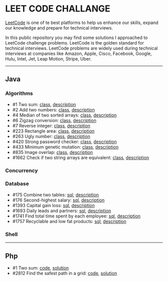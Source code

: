 # LEET CODE CHALLANGE
[LeetCode](https://leetcode.com/) is one of te best platforms to help us enhance our skills, expand our knowledge and 
prepare for technical interviews.

In this public repository you may find some solutions I approached to LeetCode challenge problems. LeetCode is the 
golden standard for technical interviews. LeetCode problems are widely used during technical interviews at companies 
like Amazon, Apple, Cisco, Facebook, Google, Hulu, Intel, Jet, Leap Motion, Stripe, Uber.

---

## Java
### Algorithms
- #1 Two sum: [class](src/main/java/allTopics/algorithms/_0001TwoSum/_0001TwoSum.java), 
  [description](src/main/java/allTopics/algorithms/_0001TwoSum/description.md)
- #2 Add two numbers: [class](src/main/java/allTopics/algorithms/_0002AddTwoNumbers/_0002AddTwoNumbers.java),
  [description](src/main/java/allTopics/algorithms/_0002AddTwoNumbers/description.md)
- #4 Median of two sorted arrays: [class](src/main/java/allTopics/algorithms/_0004MedianOfTwoSortedArrays/_0004MedianOfTwoSortedArrays.java),
  [description](src/main/java/allTopics/algorithms/_0004MedianOfTwoSortedArrays/description.md)
- #6 Zigzag conversion: [class](src/main/java/allTopics/algorithms/_0006ZigzagConversion/_0006ZigzagConversion.java),
  [description](src/main/java/allTopics/algorithms/_0006ZigzagConversion/description.md)
- #7 Reverse integer: [class](src/main/java/allTopics/algorithms/_0007ReverseInteger/_0007ReverseInteger.java),
  [description](src/main/java/allTopics/algorithms/_0007ReverseInteger/description.md)
- #223 Rectangle area: [class](src/main/java/allTopics/algorithms/_0223RectangleArea/_0223RectangleArea.java),
  [description](src/main/java/allTopics/algorithms/_0223RectangleArea/description.md)
- #263 Ugly number: [class](src/main/java/allTopics/algorithms/_0263UglyNumber/_0263UglyNumber.java),
  [description](src/main/java/allTopics/algorithms/_0263UglyNumber/description.md)
- #420 Strong password checker: [class](src/main/java/allTopics/algorithms/_0420StrongPasswordChecker/_0420StrongPasswordChecker.java),
  [description](src/main/java/allTopics/algorithms/_0420StrongPasswordChecker/description.md)
- #433 Minimum genetic mutation: [class](src/main/java/allTopics/algorithms/_0433MinimumGeneticMutation/_0433MinimumGeneticMutation.java),
  [description](src/main/java/allTopics/algorithms/_0433MinimumGeneticMutation/description.md)
- #835 Image overlap: [class](src/main/java/allTopics/algorithms/_0835ImageOverlap/_0835ImageOverlap.java),
  [description](src/main/java/allTopics/algorithms/_0835ImageOverlap/description.md)
- #1662 Check if two string arrays are equivalent: [class](src/main/java/allTopics/algorithms/_1662CheckIfTwoStringArraysAreEquivalent/_1662CheckIfTwoStringArraysAreEquivalent.java),
  [description](src/main/java/allTopics/algorithms/_1662CheckIfTwoStringArraysAreEquivalent/description.md)

### Concurrency
### Database
- #175 Combine two tables: [sql](src/main/java/allTopics/database/_0175CombineTwoTables/_0175CombineTwoTables.sql),
  [description](src/main/java/allTopics/database/_0175CombineTwoTables/description.md)
- #176 Second-highest salary: [sql](src/main/java/allTopics/database/_0176SecondHighestSalary/_0176SecondHighestSalary.sql),
  [description](src/main/java/allTopics/database/_0176SecondHighestSalary/description.md)
- #1393 Capital gain loss: [sql](src/main/java/allTopics/database/_1393CapitalGainLoss/_1393CapitalGainLoss.sql),
  [description](src/main/java/allTopics/database/_1393CapitalGainLoss/description.md)
- #1693 Daily leads and partners: [sql](src/main/java/allTopics/database/_1693DailyLeadsAndPartners/_1693DailyLeadsAndPartners.sql),
  [description](src/main/java/allTopics/database/_1693DailyLeadsAndPartners/description.md)
- #1741 Find total time spent by each employee: [sql](src/main/java/allTopics/database/_1741FindTotalTimeSpentByEachEmployee/_1741FindTotalTimeSpentByEachEmployee.sql),
  [description](src/main/java/allTopics/database/_1741FindTotalTimeSpentByEachEmployee/description.md)
- #1757 Recyclable and low fat products: [sql](src/main/java/allTopics/database/_1757RecyclableAndLowFatProducts/_1757RecyclableAndLowFatProducts.sql),
  [description](src/main/java/allTopics/database/_1757RecyclableAndLowFatProducts/description.md)

### Shell

---

## Php
- #1 Two sum: [code](php%2F00001_two_sum%2FSolution.php), [solution](php%2F00001_two_sum%2FREADME.md)
- #2812 Find the safest path in a grid: [code](php%2F02812_find_the_safest_path_in_a_grid%2FSolution.php), [solution](php%2F02812_find_the_safest_path_in_a_grid%2FREADME.md)